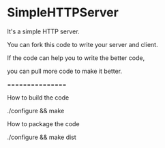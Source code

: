 SimpleHTTPServer
================

It's a simple HTTP server.

You can fork this code to write your server and client.

If the code can help you to write the better code, 

you can pull more code to make it better.

===============

How to build the code

./configure && make

How to package the code

./configure && make dist

